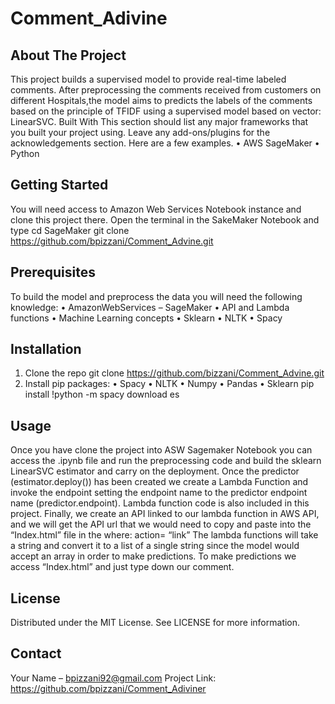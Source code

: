 # Comment_Adivine

## About The Project
This project builds a supervised model to provide real-time labeled comments. After preprocessing the comments received from customers on different Hospitals,the model aims to predicts the labels of the comments based on the principle of TFIDF using a supervised model based on vector: LinearSVC.
Built With
This section should list any major frameworks that you built your project using. Leave any add-ons/plugins for the acknowledgements section. Here are a few examples.
•	AWS SageMaker
•	Python

## Getting Started
You will need access to Amazon Web Services Notebook instance and clone this project there. Open the terminal in the SakeMaker Notebook and type
cd SageMaker
git clone https://github.com/bpizzani/Comment_Advine.git

## Prerequisites
To build the model and preprocess the data you will need the following knowledge:
•	AmazonWebServices – SageMaker
•	API and Lambda functions
•	Machine Learning concepts
•	Sklearn
•	NLTK
•	Spacy

## Installation
1.	Clone the repo
git clone https://github.com/bizzani/Comment_Advine.git
2.	Install pip packages:
•	Spacy
•	NLTK
•	Numpy
•	Pandas
•	Sklearn
pip install <packages>
!python -m spacy download es
  
## Usage
Once you have clone the project into ASW Sagemaker Notebook you can access the .ipynb file and run the preprocessing code and build the sklearn LinearSVC estimator and carry on the deployment. 
Once the predictor (estimator.deploy()) has been created we create a Lambda Function and invoke the endpoint setting the endpoint name to the predictor endpoint name (predictor.endpoint).
Lambda function code is also included in this project.
Finally, we create an API linked to our lambda function in AWS API, and we will get the API url that we would need to copy and paste into the “Index.html” file in the where: action= “link”
The lambda functions will take a string and convert it to a list of a single string since the model would accept an array in order to make predictions.
To make predictions we access “Index.html” and just type down our comment.

## License
Distributed under the MIT License. See LICENSE for more information.

## Contact
Your Name – bpizzani92@gmail.com
Project Link: https://github.com/bpizzani/Comment_Adiviner

